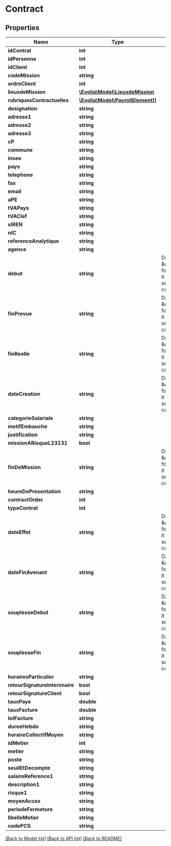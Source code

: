 # Contract

## Properties
Name | Type | Description | Notes
------------ | ------------- | ------------- | -------------
**idContrat** | **int** |  | 
**idPersonne** | **int** |  | 
**idClient** | **int** |  | 
**codeMission** | **string** |  | 
**ordreClient** | **int** |  | 
**lieuxdeMission** | [**\Evolia\Model\LieuxdeMission**](LieuxdeMission.md) |  | [optional] 
**rubriquesContractuelles** | [**\Evolia\Model\PayrollElement[]**](PayrollElement.md) |  | [optional] 
**designation** | **string** |  | 
**adresse1** | **string** |  | 
**adresse2** | **string** |  | [optional] 
**adresse3** | **string** |  | [optional] 
**cP** | **string** |  | 
**commune** | **string** |  | 
**insee** | **string** |  | 
**pays** | **string** |  | 
**telephone** | **string** |  | [optional] 
**fax** | **string** |  | [optional] 
**email** | **string** |  | [optional] 
**aPE** | **string** |  | [optional] 
**tVAPays** | **string** |  | [optional] 
**tVAClef** | **string** |  | [optional] 
**sIREN** | **string** |  | [optional] 
**nIC** | **string** |  | [optional] 
**referenceAnalytique** | **string** |  | [optional] 
**agence** | **string** |  | 
**debut** | **string** | Date. Not using \&quot;date\&quot; format because it does not serialized correctly. | 
**finPrevue** | **string** | Date. Not using \&quot;date\&quot; format because it does not serialized correctly. | 
**finReelle** | **string** | Date. Not using \&quot;date\&quot; format because it does not serialized correctly. | 
**dateCreation** | **string** | Date. Not using \&quot;date\&quot; format because it does not serialized correctly. | 
**categorieSalariale** | **string** |  | 
**motifEmbauche** | **string** |  | 
**justification** | **string** |  | [optional] 
**missionARisqueL23131** | **bool** |  | 
**finDeMission** | **string** | Date. Not using \&quot;date\&quot; format because it does not serialized correctly. | 
**heureDePresentation** | **string** |  | 
**contractOrder** | **int** |  | 
**typeContrat** | **int** |  | 
**dateEffet** | **string** | Date. Not using \&quot;date\&quot; format because it does not serialized correctly. | 
**dateFinAvenant** | **string** | Date. Not using \&quot;date\&quot; format because it does not serialized correctly. | 
**souplesseDebut** | **string** | Date. Not using \&quot;date\&quot; format because it does not serialized correctly. | 
**souplesseFin** | **string** | Date. Not using \&quot;date\&quot; format because it does not serialized correctly. | 
**horairesParticulier** | **string** |  | [optional] 
**retourSignatureInterimaire** | **bool** |  | [optional] 
**retourSignatureClient** | **bool** |  | [optional] 
**tauxPaye** | **double** |  | 
**tauxFacture** | **double** |  | 
**lotFacture** | **string** |  | 
**dureeHebdo** | **string** |  | 
**horaireCollectifMoyen** | **string** |  | 
**idMetier** | **int** |  | 
**metier** | **string** |  | [optional] 
**poste** | **string** |  | [optional] 
**seuilEtDecompte** | **string** |  | 
**salaireReference1** | **string** |  | [optional] 
**description1** | **string** |  | [optional] 
**risque1** | **string** |  | [optional] 
**moyenAcces** | **string** |  | [optional] 
**periodeFermeture** | **string** |  | [optional] 
**libelleMetier** | **string** |  | [optional] 
**codePCS** | **string** |  | [optional] 

[[Back to Model list]](../../README.md#documentation-for-models) [[Back to API list]](../../README.md#documentation-for-api-endpoints) [[Back to README]](../../README.md)

